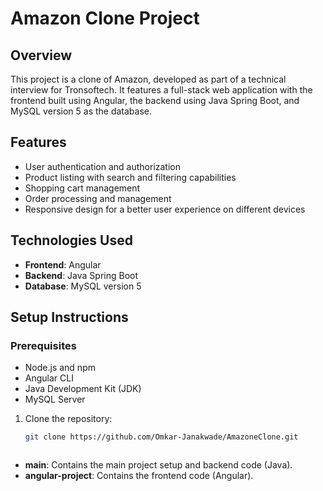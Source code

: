 # Amazon Clone Project

## Overview

This project is a clone of Amazon, developed as part of a technical interview for Tronsoftech. It features a full-stack web application with the frontend built using Angular, the backend using Java Spring Boot, and MySQL version 5 as the database.

## Features

- User authentication and authorization
- Product listing with search and filtering capabilities
- Shopping cart management
- Order processing and management
- Responsive design for a better user experience on different devices

## Technologies Used

- **Frontend**: Angular
- **Backend**: Java Spring Boot
- **Database**: MySQL version 5

## Setup Instructions

### Prerequisites

- Node.js and npm
- Angular CLI
- Java Development Kit (JDK)
- MySQL Server


1. Clone the repository:
   ```sh
   git clone https://github.com/Omkar-Janakwade/AmazoneClone.git



- **main**: Contains the main project setup and backend code (Java).
- **angular-project**: Contains the frontend code (Angular).

